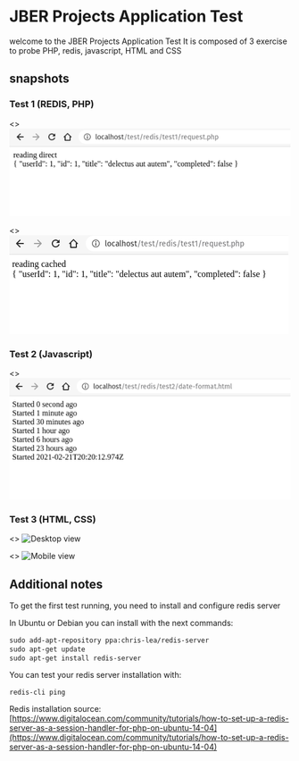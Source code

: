 # JBER Projects Application Test

welcome to the JBER Projects Application Test
It is composed of 3 exercise to probe PHP, redis, javascript, HTML and CSS

## snapshots

### Test 1 (REDIS, PHP)

<<Reading direct>>
![Reading direct](docs/snapshot1.png)

<<Reading cached>>
![Reading cached](docs/snapshot1b.png)

### Test 2 (Javascript)
<<Javascript test>>
![Javascript test](docs/snapshot2.png)

### Test 3 (HTML, CSS)
<<Desktop view>>
![Desktop view](docs/snapshot3.jpg)

<<Mobile view>>
![Mobile view](docs/snapshot3b.jpg)

## Additional notes
To get the first test running, you need to install and configure redis server

In Ubuntu or Debian you can install with the next commands:

``` 
sudo add-apt-repository ppa:chris-lea/redis-server
sudo apt-get update
sudo apt-get install redis-server
```

You can test your redis server installation with:

``` 
redis-cli ping
```

Redis installation source:
[https://www.digitalocean.com/community/tutorials/how-to-set-up-a-redis-server-as-a-session-handler-for-php-on-ubuntu-14-04](https://www.digitalocean.com/community/tutorials/how-to-set-up-a-redis-server-as-a-session-handler-for-php-on-ubuntu-14-04)